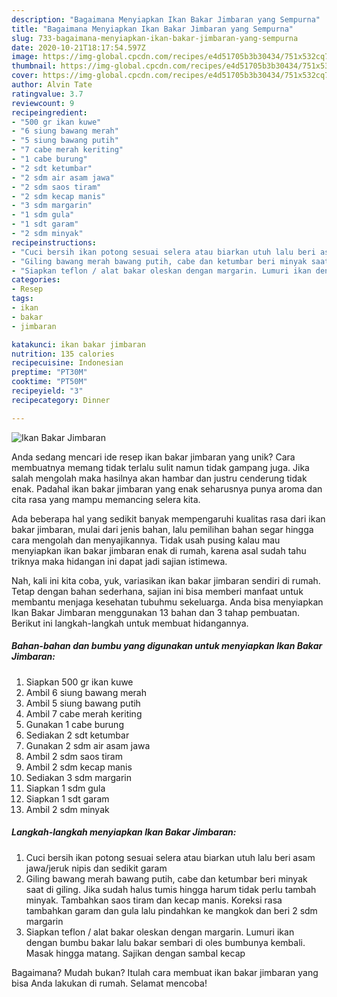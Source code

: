 ```yaml
---
description: "Bagaimana Menyiapkan Ikan Bakar Jimbaran yang Sempurna"
title: "Bagaimana Menyiapkan Ikan Bakar Jimbaran yang Sempurna"
slug: 733-bagaimana-menyiapkan-ikan-bakar-jimbaran-yang-sempurna
date: 2020-10-21T18:17:54.597Z
image: https://img-global.cpcdn.com/recipes/e4d51705b3b30434/751x532cq70/ikan-bakar-jimbaran-foto-resep-utama.jpg
thumbnail: https://img-global.cpcdn.com/recipes/e4d51705b3b30434/751x532cq70/ikan-bakar-jimbaran-foto-resep-utama.jpg
cover: https://img-global.cpcdn.com/recipes/e4d51705b3b30434/751x532cq70/ikan-bakar-jimbaran-foto-resep-utama.jpg
author: Alvin Tate
ratingvalue: 3.7
reviewcount: 9
recipeingredient:
- "500 gr ikan kuwe"
- "6 siung bawang merah"
- "5 siung bawang putih"
- "7 cabe merah keriting"
- "1 cabe burung"
- "2 sdt ketumbar"
- "2 sdm air asam jawa"
- "2 sdm saos tiram"
- "2 sdm kecap manis"
- "3 sdm margarin"
- "1 sdm gula"
- "1 sdt garam"
- "2 sdm minyak"
recipeinstructions:
- "Cuci bersih ikan potong sesuai selera atau biarkan utuh lalu beri asam jawa/jeruk nipis dan sedikit garam"
- "Giling bawang merah bawang putih, cabe dan ketumbar beri minyak saat di giling. Jika sudah halus tumis hingga harum tidak perlu tambah minyak. Tambahkan saos tiram dan kecap manis. Koreksi rasa tambahkan garam dan gula lalu pindahkan ke mangkok dan beri 2 sdm margarin"
- "Siapkan teflon / alat bakar oleskan dengan margarin. Lumuri ikan dengan bumbu bakar lalu bakar sembari di oles bumbunya kembali. Masak hingga matang. Sajikan dengan sambal kecap"
categories:
- Resep
tags:
- ikan
- bakar
- jimbaran

katakunci: ikan bakar jimbaran 
nutrition: 135 calories
recipecuisine: Indonesian
preptime: "PT30M"
cooktime: "PT50M"
recipeyield: "3"
recipecategory: Dinner

---
```



![Ikan Bakar Jimbaran](https://img-global.cpcdn.com/recipes/e4d51705b3b30434/751x532cq70/ikan-bakar-jimbaran-foto-resep-utama.jpg)

Anda sedang mencari ide resep ikan bakar jimbaran yang unik? Cara membuatnya memang tidak terlalu sulit namun tidak gampang juga. Jika salah mengolah maka hasilnya akan hambar dan justru cenderung tidak enak. Padahal ikan bakar jimbaran yang enak seharusnya punya aroma dan cita rasa yang mampu memancing selera kita.



Ada beberapa hal yang sedikit banyak mempengaruhi kualitas rasa dari ikan bakar jimbaran, mulai dari jenis bahan, lalu pemilihan bahan segar hingga cara mengolah dan menyajikannya. Tidak usah pusing kalau mau menyiapkan ikan bakar jimbaran enak di rumah, karena asal sudah tahu triknya maka hidangan ini dapat jadi sajian istimewa.


Nah, kali ini kita coba, yuk, variasikan ikan bakar jimbaran sendiri di rumah. Tetap dengan bahan sederhana, sajian ini bisa memberi manfaat untuk membantu menjaga kesehatan tubuhmu sekeluarga. Anda bisa menyiapkan Ikan Bakar Jimbaran menggunakan 13 bahan dan 3 tahap pembuatan. Berikut ini langkah-langkah untuk membuat hidangannya.

<!--inarticleads1-->

##### Bahan-bahan dan bumbu yang digunakan untuk menyiapkan Ikan Bakar Jimbaran:

1. Siapkan 500 gr ikan kuwe
1. Ambil 6 siung bawang merah
1. Ambil 5 siung bawang putih
1. Ambil 7 cabe merah keriting
1. Gunakan 1 cabe burung
1. Sediakan 2 sdt ketumbar
1. Gunakan 2 sdm air asam jawa
1. Ambil 2 sdm saos tiram
1. Ambil 2 sdm kecap manis
1. Sediakan 3 sdm margarin
1. Siapkan 1 sdm gula
1. Siapkan 1 sdt garam
1. Ambil 2 sdm minyak




<!--inarticleads2-->

##### Langkah-langkah menyiapkan Ikan Bakar Jimbaran:

1. Cuci bersih ikan potong sesuai selera atau biarkan utuh lalu beri asam jawa/jeruk nipis dan sedikit garam
1. Giling bawang merah bawang putih, cabe dan ketumbar beri minyak saat di giling. Jika sudah halus tumis hingga harum tidak perlu tambah minyak. Tambahkan saos tiram dan kecap manis. Koreksi rasa tambahkan garam dan gula lalu pindahkan ke mangkok dan beri 2 sdm margarin
1. Siapkan teflon / alat bakar oleskan dengan margarin. Lumuri ikan dengan bumbu bakar lalu bakar sembari di oles bumbunya kembali. Masak hingga matang. Sajikan dengan sambal kecap




Bagaimana? Mudah bukan? Itulah cara membuat ikan bakar jimbaran yang bisa Anda lakukan di rumah. Selamat mencoba!
